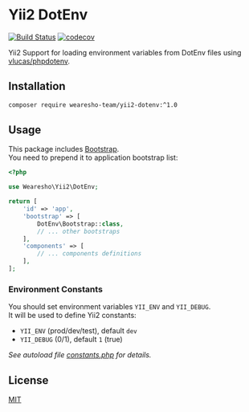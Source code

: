 # Yii2 DotEnv
[![Build Status](https://travis-ci.org/wearesho-team/yii2-dotenv.svg?branch=master)](https://travis-ci.org/wearesho-team/yii2-dotenv)
[![codecov](https://codecov.io/gh/wearesho-team/yii2-dotenv/branch/master/graph/badge.svg)](https://codecov.io/gh/wearesho-team/yii2-dotenv)

Yii2 Support for loading environment variables from DotEnv files 
using [vlucas/phpdotenv](https://github.com/vlucas/phpdotenv).

## Installation
```bash
composer require wearesho-team/yii2-dotenv:^1.0
```

## Usage
This package includes [Bootstrap](./src/Bootsrap.php).  
You need to prepend it to application bootstrap list:
```php
<?php

use Wearesho\Yii2\DotEnv;

return [
    'id' => 'app',
    'bootstrap' => [
        DotEnv\Bootstrap::class,
        // ... other bootstraps 
    ],
    'components' => [
        // ... components definitions
    ],
];
```

### Environment Constants
You should set environment variables `YII_ENV` and `YII_DEBUG`.  
It will be used to define Yii2 constants:
- `YII_ENV` (prod/dev/test), default `dev`
- `YII_DEBUG` (0/1), default `1` (true)

*See autoload file [constants.php](./src/constants.php) for details.*

## License
[MIT](./LICENSE)

